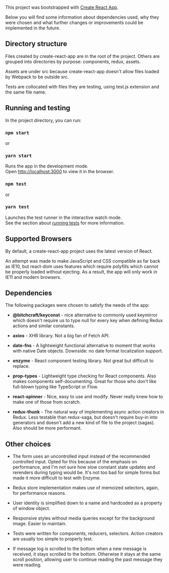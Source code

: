 This project was bootstrapped with [Create React App](https://github.com/facebookincubator/create-react-app).

Below you will find some information about dependencies used, why they were chosen and what further changes or improvements could be implemented in the future.

## Directory structure

Files created by create-react-app are in the root of the project. Others are grouped into directories by purpose: components, redux, assets.

Assets are under src because create-react-app doesn't allow files loaded by Webpack to be outside src.

Tests are collocated with files they are testing, using test.js extension and the same file name.

## Running and testing

In the project directory, you can run:

### `npm start`

or

### `yarn start`

Runs the app in the development mode.<br>
Open [http://localhost:3000](http://localhost:3000) to view it in the browser.

### `npm test`

or

### `yarn test`

Launches the test runner in the interactive watch mode.<br>
See the section about [running tests](#running-tests) for more information.


## Supported Browsers

By default, a create-react-app project uses the latest version of React.

An attempt was made to make JavaScript and CSS compatible as far back as IE10, but react-dom uses features which require polyfills which cannot be properly loaded without ejecting. As a result, the app will only work in IE11 and modern browsers.

## Dependencies

The following packages were chosen to satisfy the needs of the app:

* **@​bitchcraft/keyconst** - nice alternative to commonly used keymirror which doesn't require us to type null for every key when defining Redux actions and similar constants.

* **axios** - XHR library. Not a big fan of Fetch API. 

* **date-fns** - A lightweight functional alternative to moment that works with native Date objects. Downside: no date format localization support.

* **enzyme** - React component testing library. Not great but difficult to replace.

* **prop-types** - Lightweight type checking for React components. Also makes components self-documenting. Great for those who don't like full-blown typing like TypeScript or Flow.

* **react-spinner** - Nice, easy to use and modify. Never really knew how to make one of those from scratch.

* **redux-thunk** - The natural way of implementing async action creators in Redux. Less testable than redux-saga, but doesn't require buy-in into generators and doesn't add a new kind of file to the project (sagas). Also should be more performant.

## Other choices

* The form uses an uncontrolled input instead of the recommended controlled input. Opted for this because of the emphasis on performance, and I'm not sure how slow constant state updates and rerenders during typing would be. It's not too bad for simple forms but made it more difficult to test with Enzyme.

* Redux store implementation makes use of memoized selectors, again, for performance reasons.

* User identity is simplified down to a name and hardcoded as a property of window object.

* Responsive styles without media queries except for the background image. Easier to maintain.

* Tests were written for components, reducers, selectors. Action creators are usually too simple to properly test.

* If message log is scrolled to the bottom when a new message is received, it stays scrolled to the bottom. Otherwise it stays at the same scroll position, allowing user to continue reading the past message they were reading.